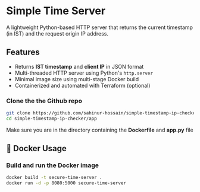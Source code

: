# Simple Time Server

A lightweight Python-based HTTP server that returns the current timestamp (in IST) and the request origin IP address. 

##  Features

- Returns **IST timestamp** and **client IP** in JSON format
- Multi-threaded HTTP server using Python's `http.server`
- Minimal image size using multi-stage Docker build
- Containerized and automated with Terraform (optional)

### Clone the the Github repo
```bash
git clone https://github.com/sahinur-hossain/simple-timestamp-ip-checker.git
cd simple-timestamp-ip-checker/app
```
Make sure you are in the directory containing the **Dockerfile** and **app.py** file



## 🐳 Docker Usage

###  Build and run the Docker image

```bash
docker build -t secure-time-server .
docker run -d -p 8080:5000 secure-time-server
